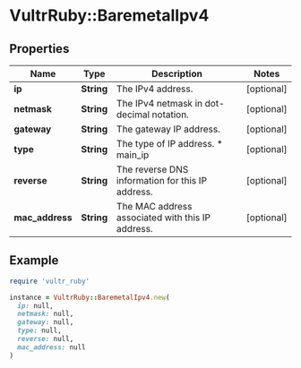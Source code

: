 # VultrRuby::BaremetalIpv4

## Properties

| Name | Type | Description | Notes |
| ---- | ---- | ----------- | ----- |
| **ip** | **String** | The IPv4 address. | [optional] |
| **netmask** | **String** | The IPv4 netmask in dot-decimal notation. | [optional] |
| **gateway** | **String** | The gateway IP address. | [optional] |
| **type** | **String** | The type of IP address.  * main_ip | [optional] |
| **reverse** | **String** | The reverse DNS information for this IP address. | [optional] |
| **mac_address** | **String** | The MAC address associated with this IP address. | [optional] |

## Example

```ruby
require 'vultr_ruby'

instance = VultrRuby::BaremetalIpv4.new(
  ip: null,
  netmask: null,
  gateway: null,
  type: null,
  reverse: null,
  mac_address: null
)
```

